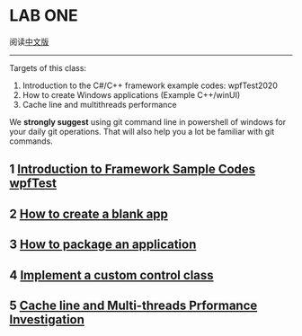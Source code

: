 # LAB ONE

阅读[中文版](lab_1_cn.md)

***

Targets of this class:
1. Introduction to the C#/C++ framework example codes: wpfTest2020
2. How to create Windows applications (Example C++/winUI)
3. Cache line and multithreads performance


We **strongly suggest** using git command line
in powershell of windows for your daily git operations. That will 
also help you a lot be familiar with git commands.


## 1 [Introduction to Framework Sample Codes wpfTest](lab_1_1.md)

## 2 [How to create a blank app](lab_1_2.md)

## 3 [How to package an application](lab_1_3.md)

## 4 [Implement a custom control class](lab_1_4.md)

## 5 [Cache line and Multi-threads Prformance Investigation](lab_1_5.md)





